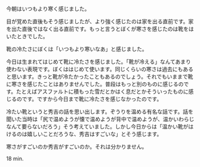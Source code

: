 今朝はいつもより寒く感じました。

目が覚めた直後もそう感じましたが、より強く感じたのは家を出る直前です。家を出た直後ではなく出る直前です。もっと言うとぼくが寒さを感じたのは靴をはいたときでした。

靴の冷たさにぼくは「いつもより寒いなあ」と感じました。

今日は生まれてはじめて靴に冷たさを感じました。「靴が冷える」なんてあまり使わない表現です。ぼくははじめて使います。同じくらいの寒さは過去にもあると思います。きっと靴が冷たかったこともあるのでしょう。それでもいままで靴に寒さを感じたことはありませんでした。普段はもっと別のものに感じるのです。たとえばアスファルトに積もった雪だとかはく息だとかそういったものに感じるのです。ですから今日まで靴に冷たさを感じなかったのです。

冷たい靴というと秀吉の話を思い出します。ぞうりを温める有名な話です。話を聞いた当時は「尻で温めようが懐で温めようが背中で温めようが、温かいわらじなんて要らないだろう」そう考えていました。しかし今日からは「温かい靴がはけるのは嬉しいことだろうな、秀吉はすごいな」とそう感じます。

寒さがすごいのか秀吉がすごいのか。それは分かりません。

18 min.

